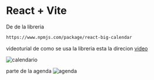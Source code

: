 # React + Vite

De de la libreria 

```bash
https://www.npmjs.com/package/react-big-calendar
```

videoturial de como se usa la libreria esta la direcion [video](https://youtu.be/h-X3WKEQkX4?si=k8_UT8tnvuuRU60D)

![calendario](https://i.imgur.com/9rv2384.png)

parte de la agenda
![agenda](https://i.imgur.com/fINxjXu.png)
